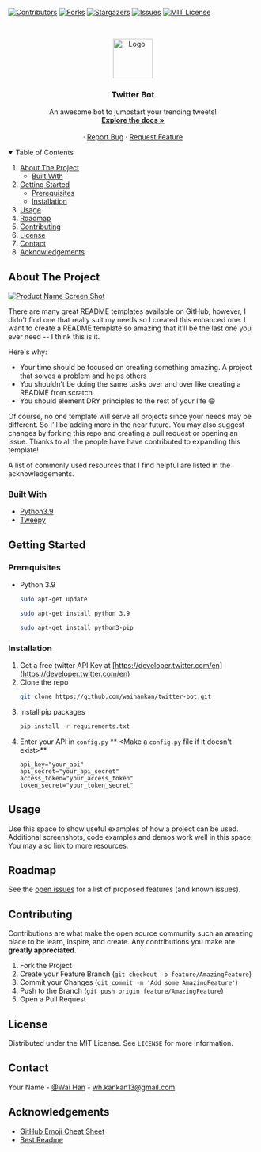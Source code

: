 [![Contributors][contributors-shield]][contributors-url]
[![Forks][forks-shield]][forks-url]
[![Stargazers][stars-shield]][stars-url]
[![Issues][issues-shield]][issues-url]
[![MIT License][license-shield]][license-url]


<!-- PROJECT LOGO -->
<br />
<p align="center">
  <a href="https://github.com/othneildrew/Best-README-Template">
    <img src="images/logo.png" alt="Logo" width="80" height="80">
  </a>

  <h3 align="center">Twitter Bot</h3>

  <p align="center">
    An awesome bot to jumpstart your trending tweets!
    <br />
    <a href="https://github.com/waihankan/twitter-bot"><strong>Explore the docs »</strong></a>
    <br />
    <br />
    ·
    <a href="https://github.com/waihankan/twitter-bot/issues">Report Bug</a>
    ·
    <a href="https://github.com/waihankan/twitter-bot/issues">Request Feature</a>
  </p>
</p>



<!-- TABLE OF CONTENTS -->
<details open="open">
  <summary>Table of Contents</summary>
  <ol>
    <li>
      <a href="#about-the-project">About The Project</a>
      <ul>
        <li><a href="#built-with">Built With</a></li>
      </ul>
    </li>
    <li>
      <a href="#getting-started">Getting Started</a>
      <ul>
        <li><a href="#prerequisites">Prerequisites</a></li>
        <li><a href="#installation">Installation</a></li>
      </ul>
    </li>
    <li><a href="#usage">Usage</a></li>
    <li><a href="#roadmap">Roadmap</a></li>
    <li><a href="#contributing">Contributing</a></li>
    <li><a href="#license">License</a></li>
    <li><a href="#contact">Contact</a></li>
    <li><a href="#acknowledgements">Acknowledgements</a></li>
  </ol>
</details>



<!-- ABOUT THE PROJECT -->
## About The Project

[![Product Name Screen Shot][product-screenshot]](https://example.com)

There are many great README templates available on GitHub, however, I didn't find one that really suit my needs so I created this enhanced one. I want to create a README template so amazing that it'll be the last one you ever need -- I think this is it.

Here's why:
* Your time should be focused on creating something amazing. A project that solves a problem and helps others
* You shouldn't be doing the same tasks over and over like creating a README from scratch
* You should element DRY principles to the rest of your life :smile:

Of course, no one template will serve all projects since your needs may be different. So I'll be adding more in the near future. You may also suggest changes by forking this repo and creating a pull request or opening an issue. Thanks to all the people have have contributed to expanding this template!

A list of commonly used resources that I find helpful are listed in the acknowledgements.

### Built With

* [Python3.9](https://www.python.org/)
* [Tweepy](https://docs.tweepy.org/en/latest/api.html)


<!-- GETTING STARTED -->
## Getting Started
### Prerequisites

* Python 3.9
  ```sh
  sudo apt-get update
  ```
  ```sh
  sudo apt-get install python 3.9
  ```
  ```sh
  sudo apt-get install python3-pip
  ```

### Installation

1. Get a free twitter API Key at [https://developer.twitter.com/en](https://developer.twitter.com/en)
2. Clone the repo
   ```sh
   git clone https://github.com/waihankan/twitter-bot.git
   ```
3. Install pip packages
   ```sh
   pip install -r requirements.txt
   ```
4. Enter your API in `config.py`
   ** <Make a `config.py` file if it doesn't exist>**
   ```PY
   api_key="your_api"
   api_secret="your_api_secret"
   access_token="your_access_token"
   token_secret="your_token_secret"
   ```



<!-- USAGE EXAMPLES -->
## Usage

Use this space to show useful examples of how a project can be used. Additional screenshots, code examples and demos work well in this space. You may also link to more resources.



<!-- ROADMAP -->
## Roadmap

See the [open issues](https://github.com/waihankan/twitter-bot/issues) for a list of proposed features (and known issues).



<!-- CONTRIBUTING -->
## Contributing

Contributions are what make the open source community such an amazing place to be learn, inspire, and create. Any contributions you make are **greatly appreciated**.

1. Fork the Project
2. Create your Feature Branch (`git checkout -b feature/AmazingFeature`)
3. Commit your Changes (`git commit -m 'Add some AmazingFeature'`)
4. Push to the Branch (`git push origin feature/AmazingFeature`)
5. Open a Pull Request



<!-- LICENSE -->
## License

Distributed under the MIT License. See `LICENSE` for more information.



<!-- CONTACT -->
## Contact

Your Name - [@Wai Han](https://twitter.com/WaiHan49607875) - wh.kankan13@gmail.com


<!-- ACKNOWLEDGEMENTS -->
## Acknowledgements
* [GitHub Emoji Cheat Sheet](https://www.webpagefx.com/tools/emoji-cheat-sheet)
* [Best Readme](https://github.com/othneildrew/Best-README-Template)

<!-- MARKDOWN LINKS & IMAGES -->
<!-- https://www.markdownguide.org/basic-syntax/#reference-style-links -->
[contributors-shield]: https://img.shields.io/github/contributors/waihankan/twitter-bot.svg?style=for-the-badge
[contributors-url]: https://github.com/waihankan/twitter-bot/graphs/contributors
[forks-shield]: https://img.shields.io/github/forks/waihankan/twitter-bot.svg?style=for-the-badge
[forks-url]: https://github.com/waihankan/twitter-bot/network/members
[stars-shield]: https://img.shields.io/github/stars/waihankan/twitter-bot.svg?style=for-the-badge
[stars-url]: https://github.com/waihankan/twitter-bot/stargazers
[issues-shield]: https://img.shields.io/github/issues/waihankan/twitter-bot.svg?style=for-the-badge
[issues-url]: https://github.com/waihankan/twitter-bot/issues
[license-shield]: https://img.shields.io/github/license/waihankan/twitter-bot.svg?style=for-the-badge
[license-url]: https://github.com/waihankan/twitter-bot/blob/master/LICENSE
[product-screenshot]: images/screenshot.png
